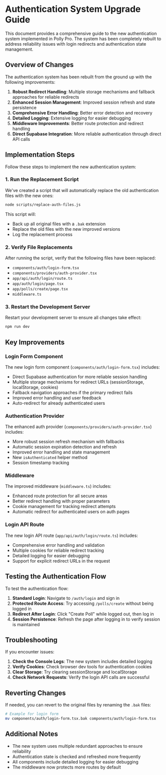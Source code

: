 # Authentication System Upgrade Guide

This document provides a comprehensive guide to the new authentication system implemented in Polly Pro. The system has been completely rebuilt to address reliability issues with login redirects and authentication state management.

## Overview of Changes

The authentication system has been rebuilt from the ground up with the following improvements:

1. **Robust Redirect Handling**: Multiple storage mechanisms and fallback approaches for reliable redirects
2. **Enhanced Session Management**: Improved session refresh and state persistence
3. **Comprehensive Error Handling**: Better error detection and recovery
4. **Detailed Logging**: Extensive logging for easier debugging
5. **Middleware Improvements**: Better route protection and redirect handling
6. **Direct Supabase Integration**: More reliable authentication through direct API calls

## Implementation Steps

Follow these steps to implement the new authentication system:

### 1. Run the Replacement Script

We've created a script that will automatically replace the old authentication files with the new ones:

```bash
node scripts/replace-auth-files.js
```

This script will:
- Back up all original files with a `.bak` extension
- Replace the old files with the new improved versions
- Log the replacement process

### 2. Verify File Replacements

After running the script, verify that the following files have been replaced:

- `components/auth/login-form.tsx`
- `components/providers/auth-provider.tsx`
- `app/api/auth/login/route.ts`
- `app/auth/login/page.tsx`
- `app/polls/create/page.tsx`
- `middleware.ts`

### 3. Restart the Development Server

Restart your development server to ensure all changes take effect:

```bash
npm run dev
```

## Key Improvements

### Login Form Component

The new login form component (`components/auth/login-form.tsx`) includes:

- Direct Supabase authentication for more reliable session handling
- Multiple storage mechanisms for redirect URLs (sessionStorage, localStorage, cookies)
- Fallback navigation approaches if the primary redirect fails
- Improved error handling and user feedback
- Auto-redirect for already authenticated users

### Authentication Provider

The enhanced auth provider (`components/providers/auth-provider.tsx`) includes:

- More robust session refresh mechanism with fallbacks
- Automatic session expiration detection and refresh
- Improved error handling and state management
- New `isAuthenticated` helper method
- Session timestamp tracking

### Middleware

The improved middleware (`middleware.ts`) includes:

- Enhanced route protection for all secure areas
- Better redirect handling with proper parameters
- Cookie management for tracking redirect attempts
- Automatic redirect for authenticated users on auth pages

### Login API Route

The new login API route (`app/api/auth/login/route.ts`) includes:

- Comprehensive error handling and validation
- Multiple cookies for reliable redirect tracking
- Detailed logging for easier debugging
- Support for explicit redirect URLs in the request

## Testing the Authentication Flow

To test the authentication flow:

1. **Standard Login**: Navigate to `/auth/login` and sign in
2. **Protected Route Access**: Try accessing `/polls/create` without being logged in
3. **Redirect After Login**: Click "Create Poll" while logged out, then log in
4. **Session Persistence**: Refresh the page after logging in to verify session is maintained

## Troubleshooting

If you encounter issues:

1. **Check the Console Logs**: The new system includes detailed logging
2. **Verify Cookies**: Check browser dev tools for authentication cookies
3. **Clear Storage**: Try clearing sessionStorage and localStorage
4. **Check Network Requests**: Verify the login API calls are successful

## Reverting Changes

If needed, you can revert to the original files by renaming the `.bak` files:

```bash
# Example for login form
mv components/auth/login-form.tsx.bak components/auth/login-form.tsx
```

## Additional Notes

- The new system uses multiple redundant approaches to ensure reliability
- Authentication state is checked and refreshed more frequently
- All components include detailed logging for easier debugging
- The middleware now protects more routes by default